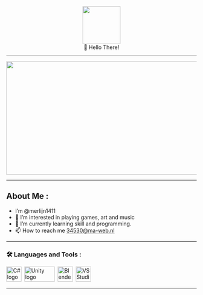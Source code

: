 <div id="header" align="center">
  <img src=https://media.giphy.com/media/YYW0hHizzIOrlhimPG/giphy.gif width="100"/>
</div>

<div align="center">
👋 Hello There!
</div>

---

<div align="center">
  <img src=https://media.giphy.com/media/v1.Y2lkPTc5MGI3NjExZGM0OGQ3NGZhMDMxNWFkNDczZmI0YTI5ZmE4MzQ1ZWUyMThjOGNjNyZjdD1n/dWesBcTLavkZuG35MI/giphy.gif width="600" height="300"/>
</div>

---
## About Me :

- I’m @merlijn1411
- 👀 I’m interested in playing games, art and music 
- 🌱 I’m currently learning skill and programming. 
- 📫 How to reach me 34530@ma-web.nl

---

### :hammer_and_wrench: Languages and Tools :
<div align="left" >
  <img src="https://seeklogo.com/images/C/c-logo-A44DB3D53C-seeklogo.com.png" title="C# logo" alt="C# logo" width="40" height="40"/>&nbsp;
  <img src="https://upload.wikimedia.org/wikipedia/commons/thumb/1/19/Unity_Technologies_logo.svg/2560px-Unity_Technologies_logo.svg.png"  title="Unity logo" alt="Unity logo" width="80" height="40"/>&nbsp;
    <img src="https://upload.wikimedia.org/wikipedia/commons/thumb/0/0c/Blender_logo_no_text.svg/2503px-Blender_logo_no_text.svg.png" title="Blender logo" alt="Blender logo" width="40" height="40"/>&nbsp;
    <img src="https://upload.wikimedia.org/wikipedia/commons/thumb/5/59/Visual_Studio_Icon_2019.svg/2060px-Visual_Studio_Icon_2019.svg.png" title="VS Studio logo" alt="VS Studio logo" width="40" height="40"/>&nbsp;
</div>

---
